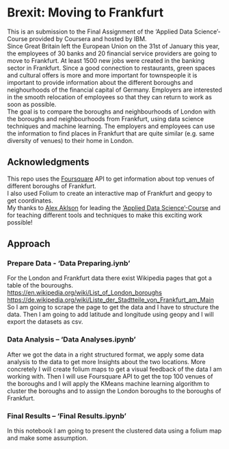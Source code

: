 # Brexit: Moving to Frankfurt
This is an submission to the Final Assignment of the ‘Applied Data Science’-Course provided by Coursera and hosted by IBM. <br>
Since Great Britain left the European Union on the 31st of January this year, the employees of 30 banks and 20 financial service providers are going to move to Frankfurt. At least 1500 new jobs were created in the banking sector in Frankfurt. Since a good connection to restaurants, green spaces and cultural offers is more and more important for townspeople it is important to provide information about the different boroughs and neighourhoods of the financial capital of Germany. Employers are interested in the smooth relocation of employees so that they can return to work as soon as possible. <br>
The goal is to compare the boroughs and neighbourhoods of London with the boroughs and neighbourhoods from Frankfurt, using data science techniques and machine learning. The employers and employees can use the information to find places in Frankfurt that are quite similar (e.g. same diversity of venues) to their home in London.

## Acknowledgments
This repo uses the [Foursquare](https://de.foursquare.com/) API to get information about top venues of different boroughs of Frankfurt.  
I also used Folium to create an interactive map of Frankfurt and geopy to get coordinates.  
My thanks to [Alex Aklson](https://github.com/aklson-datascientist) for leading the [‘Applied Data Science’-Course](https://www.coursera.org/specializations/applied-data-science) and for teaching different tools and techniques to make this exciting work possible!  

## Approach
### Prepare Data - ‘Data Preparing.iynb’
For the London and Frankfurt data there exist Wikipedia pages that got a table of the bouroughs.
<https://en.wikipedia.org/wiki/List_of_London_boroughs>  
<https://de.wikipedia.org/wiki/Liste_der_Stadtteile_von_Frankfurt_am_Main>  
So I am going to scrape the page to get the data and  I have to structure the data. Then I am going to add latitude and longitude using geopy and I will export the datasets as csv.  

###  Data Analysis – ‘Data Analyses.ipynb’
After we got the data in a right structured format, we apply some data analysis to the data to get more Insights about the two locations. More concretely I will create folium maps to get a visual feedback of the data I am working with. Then I will use Foursquare API to get the top 100 venues of the boroughs and I will apply the KMeans machine learning algorithm to cluster the boroughs and to assign the London boroughs to the boroughs of Frankfurt.

### Final Results – ‘Final Results.ipynb’
In this notebook I am going to present the clustered data using a folium map and make some assumption.
